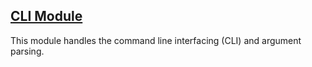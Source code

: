 ---
---

## [CLI Module]({{page.link}})

This module handles the command line interfacing (CLI) and argument parsing.
